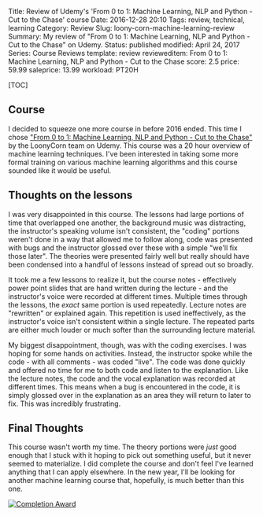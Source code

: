 Title: Review of Udemy's 'From 0 to 1: Machine Learning, NLP and Python - Cut to the Chase' course
Date: 2016-12-28 20:10
Tags: review, technical, learning
Category: Review
Slug: loony-corn-machine-learning-review
Summary: My review of "From 0 to 1: Machine Learning, NLP and Python - Cut to the Chase" on Udemy.
Status: published
modified: April 24, 2017
Series: Course Reviews
template: review
revieweditem: From 0 to 1: Machine Learning, NLP and Python - Cut to the Chase
score: 2.5
price: 59.99
saleprice: 13.99
workload: PT20H

[TOC]

## Course

I decided to squeeze one more course in before 2016 ended. This time I chose
["From 0 to 1: Machine Learning, NLP and Python - Cut to the Chase"][1] by the LoonyCorn team on Udemy. This course was
a 20 hour overview of machine learning techniques. I've been interested in taking some more formal training on various
machine learning algorithms and this course sounded like it would be useful.

## Thoughts on the lessons

I was very disappointed in this course. The lessons had large portions of time that overlapped one another, the
background music was distracting, the instructor's speaking volume isn't consistent, the "coding" portions weren't
done in a way that allowed me to follow along, code was presented with bugs and the instructor glossed over
these with a simple "we'll fix those later". The theories were presented fairly well but really should have been
condensed into a handful of lessons instead of spread out so broadly.

It took me a few lessons to realize it, but the course notes - effectively power point slides that are hand written
during the lecture - and the instructor's voice were recorded at different times. Multiple times through the lessons,
the *exact* same portion is used repeatedly. Lecture notes are "rewritten" or explained again. This repetition is used
ineffectively, as the instructor's voice isn't consistent within a single lecture. The repeated parts are either much
louder or much softer than the surrounding lecture material.

My biggest disappointment, though, was with the coding exercises. I was hoping for some hands on activities. Instead,
the instructor spoke while the code - with all comments - was coded "live". The code was done quickly and offered no time
for me to both code and listen to the explanation. Like the lecture notes, the code and the vocal explanation was
recorded at different times. This means when a bug is encountered in the code, it is simply glossed over in the
explanation as an area they will return to later to fix. This was incredibly frustrating.

## Final Thoughts

This course wasn't worth my time. The theory portions were *just* good enough that I stuck with it hoping to pick out
something useful, but it never seemed to materialize. I did complete the course and don't feel I've learned anything
that I can apply elsewhere. In the new year, I'll be looking for another machine learning course that, hopefully, is
much better than this one.

[![Completion Award][2]][3]



 [1]: https://www.udemy.com/from-0-1-machine-learning/learn/v4/overview
 [2]: {attach}images/udemy-machine-learning-nlp-python-completion.jpg
 [3]: https://ude.my/UC-9WXL1L1V
